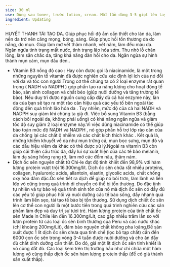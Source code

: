 ```yaml
---
size: 30 ml
use: Dùng sau toner, trước lotion, cream. Mỗi lần dùng 3-5 giọt lên tay, vỗ đều lên mặt cho thấm hết.
ingredient: Updating
---
```

HUYẾT THANH TÁI TẠO DA. Giúp phục hồi độ ẩm cần thiết cho làn da, làm nền da trở nên căng mọng, bóng, sáng. Giúp phục hồi tổn thương da do nắng, do mụn. Giúp làm mờ vết thâm nhanh, vết nám, làm đều màu da. Ngăn ngừa tình trạng mất nước, tình trạng lão hóa sớm. Thu nhỏ lỗ chân lông, làm săn chắc da, tăng khả năng đàn hồi cho da. Ngăn ngừa sự hình thành mụn cám, mụn đầu đen..
* Vitamin B3 nồng độ cao : Hay còn được gọi là niacinamide, là một trong những nguyên tố vitamin đã được nghiên cứu xác định lợi ích của nó đối với da và tóc con người.Trong cơ thể chúng ta có 2 loại enzyme rất quan trọng ( NADH và NADPH ) góp phần tạo ra năng lượng cho hoạt động tế bào, sản sinh collagen và chất béo (giúp nuôi dưỡng và tăng trưởng tế bào). Nếu duy trì được nguồn cung cấp đầy đủ cả hai enzyme này, làn da của bạn sẽ tạo ra một rào cản hiệu quả các yếu tố bên ngoài tác động đến quá trình lão hóa da . Tuy nhiên, mức độ của cả hai NADH và NADPH suy giảm khi chúng ta già đi. Việc bổ sung Vitamin B3 (bằng cách bôi ngoài da, không phải uống) có khả năng ngăn ngừa và giảm tốc độ suy giảm 2 loại enzyme này.Vì việc dùng niacinamide có thể giúp bảo toàn mức độ NADH và NADPH , nó góp phần hỗ trợ lớp rào cản của da chống lại các chất ô nhiễm và các chất kích thích khác . Kết quả là, những khiếm khuyết về da như mụn trứng cá, mụn bọc sưng, mụn đỏ và các dấu hiệu viêm da khác có thể được xử lý.Ngoài ra vitamin B3 còn giúp cải thiện cấu trúc da, đẩy lui sự xuất hiện của các tế bào melanin, làm da sáng hồng rạng rỡ, làm mờ các đốm nâu, thâm nám.
* Dịch ốc sên nguyên chất từ Chi-le đạt độ tinh khiết đến 98,9% với hàm lượng protein vượt trội 16.300mg/lít. Dịch ốc sên chứa rất nhiều proteins, collagen, hyaluronic acids, allantoin, elastin, glycolic acids, chất chống oxy hóa đâm đặc.Ốc sên tiết ra dịch để giúp nó bôi trơn, làm lành và liền lớp vỏ cứng trong quá trình di chuyển có thể bị tổn thương. Do đặc tính tự nhiên và tự bảo vệ quá trình sinh tồn của nó mà dịch ốc sên có đầy đủ các yếu tố giúp phục hồi và nuôi dưỡng các tế bào sống, đẩy nhanh quá trình làm liền sẹo, tái tạo tế bào bị tổn thương. Sử dụng dịch chiết ốc sên lên cơ thể con người là một bước tiến trong quá trình nghiên cứu các sản phẩm làm đẹp và duy trì sự tươi trẻ. Hàm lượng protein của tinh chất ốc sên Made in Chile lên đến 16.300mg/Lit, cao gấp nhiều trăm lần so với lượn protein từ các loại ốc sên bình thường của Peru và các nước khác (chỉ khoảng 200mg/Lit), đảm bảo nguyên chất không pha loãng.Để sản xuất được 1 lít dịch ốc sên chưa qua tinh chế (lọc bỏ tạp chất) cần đến 6000 con ốc sên trong vòng 3-4 tuần được nuôi dưỡng và cho ăn đầy đủ chất dinh dưỡng cần thiết. Do đó, giá một lít dịch ốc sên tinh khiết là vô cùng đắt đỏ. Các loại kem trên thị trường hầu như chỉ chứa một hàm lượng vô cùng thấp dịch ốc sên hàm lượng protein thấp (để có giá thành sản xuất thấp). 